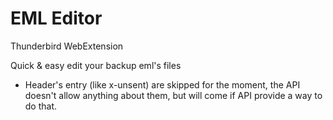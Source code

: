 # EML Editor
Thunderbird WebExtension

Quick & easy edit your backup eml's files


* Header's entry (like x-unsent) are skipped for the moment, the API doesn't
 allow anything about them, but will come if API provide a way to do that.
